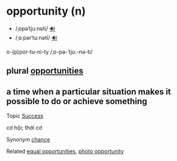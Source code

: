 # opportunity (n)

- /ˌɒpəˈtjuːnəti/ [🔊](https://www.oxfordlearnersdictionaries.com/media/english/uk_pron/o/opp/oppor/opportunity__gb_1.mp3)
- /ˌɑːpərˈtuːnəti/ [🔊](https://www.oxfordlearnersdictionaries.com/media/english/us_pron/o/opp/oppor/opportunity__us_3.mp3)

o-(p)por-tu-ni-ty /ˌɒ-pə-ˈtjuː-nə-ti/

## plural [opportunities]()

## a time when a particular situation makes it possible to do or achieve something

Topic [Success](../topics/success.md#success)

cơ hội; thời cơ

Synonym [chance]()

Related [equal opportunities](), [photo opportunity]()